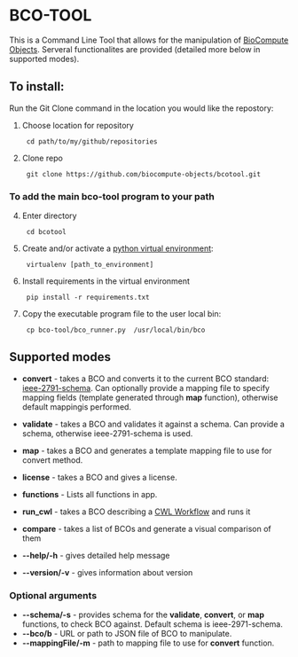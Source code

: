 # BCO-TOOL


This is a Command Line Tool that allows for the manipulation of [BioCompute Objects](https://www.biocomputeobject.org/). Serveral functionalites are provided (detailed more below in supported modes).

## To install:

Run the Git Clone command in the location you would like the repostory:

1. Choose location for repository

        cd path/to/my/github/repositories

2. Clone repo

        git clone https://github.com/biocompute-objects/bcotool.git

### To add the main bco-tool program to your path

4. Enter directory

        cd bcotool

5. Create and/or activate a [python virtual environment](https://virtualenv.pypa.io/en/latest/user_guide.html):

        virtualenv [path_to_environment]

5. Install requirements in the virtual environment

        pip install -r requirements.txt

6. Copy the executable program file to the user local  bin:

        cp bco-tool/bco_runner.py  /usr/local/bin/bco


## Supported modes
* **convert** - takes a  BCO and converts it to the current BCO standard:  [ieee-2791-schema](https://opensource.ieee.org/2791-object/ieee-2791-schema). Can optionally provide a mapping file to specify mapping fields (template generated through **map** function), otherwise default mappingis performed.
* **validate** - takes a BCO and validates it against a schema. Can provide a schema, otherwise ieee-2791-schema is used.
* **map** - takes a BCO and generates a template mapping file to use for convert method.
* **license** - takes a BCO and gives a license.
* **functions** - Lists all functions in app.
* **run_cwl** - takes a BCO describing a [CWL Workflow](https://www.commonwl.org/) and runs it
* **compare** - takes a list of BCOs and generate a visual comparison of them

* **--help/-h** - gives detailed help message
* **--version/-v** - gives information about version

### Optional arguments
* **--schema/-s** - provides schema for the **validate**, **convert**, or **map** functions, to check BCO against. Default schema is ieee-2971-schema.
* **--bco/b** - URL or path to JSON file of BCO to manipulate.
* **--mappingFile/-m** - path to mapping file to use for **convert** function.


